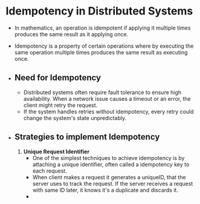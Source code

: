 # Idempotency in Distributed Systems
- In mathematics, an operation is idempotent if applying it multiple times produces the same result as it applying once.
- Idempotency is a property of certain operations where by executing the same operation multiple times produces the same result as executing once.

- ## Need for Idempotency
	- Distributed systems often require fault tolerance to ensure high availability. When a network issue causes a timeout or an error, the client might retry the request.
	- If the system handles retries without idempotency, every retry could change the system's state unpredictably.

- ## Strategies to implement Idempotency
	1. **Unique Request Identifier**
		- One of the simplest techniques to achieve idempotency is by attaching a unique identifier, often called a idempotency key to each request.
		- When client makes a request it generates a uniqueID, that the server uses to track the request. If the server receives a request with same ID later, it knows it's a duplicate and discards it.
		- 
